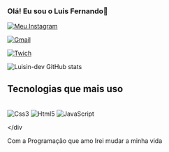 
### Olá! Eu sou o Luis Fernando👋

  [![Meu Instagram](https://img.shields.io/badge/Instagram-E4405F?style=for-the-badge&logo=instagram&logoColor=white
)](https://www.instagram.com/l7z.777/) 

[![Gmail](https://img.shields.io/badge/Gmail-D14836?style=for-the-badge&logo=gmail&logoColor=white
)](mailto:luisinx333@gmail.com) 

[![Twich](https://img.shields.io/badge/Twitch-9146FF?style=for-the-badge&logo=twitch&logoColor=white
)](https://www.twitch.tv/lostnotap) 

![Luisin-dev GitHub stats](https://github-readme-stats.vercel.app/api?username=Luisin-dev&show_icons=true&theme=tokyonight)
## Tecnologias que mais uso 

<div style="display: inline_block"><br/>
<img align="center"alt="Css3" src="https://img.shields.io/badge/CSS3-1572B6?style=for-the-badge&logo=css3&logoColor=white"   />
<img align="center"alt="Html5" src="https://img.shields.io/badge/HTML5-E34F26?style=for-the-badge&logo=html5&logoColor=white" />
<img align="center"alt="JavaScript" src="https://img.shields.io/badge/JavaScript-F7DF1E?style=for-the-badge&logo=javascript&logoColor=black" />

</div<br/>

Com a Programação que amo Irei mudar a minha vida

